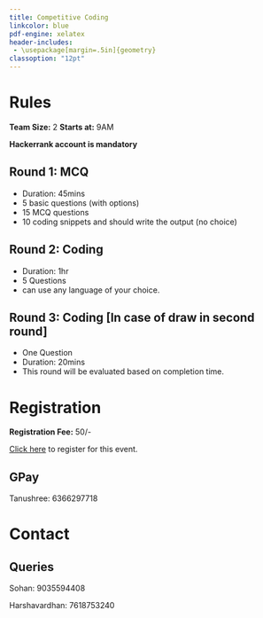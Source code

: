 ```yaml
---
title: Competitive Coding
linkcolor: blue
pdf-engine: xelatex
header-includes:
 - \usepackage[margin=.5in]{geometry}
classoption: "12pt"
---
```


# Rules

**Team Size:** 2
**Starts at:** 9AM

**Hackerrank account is mandatory**

## Round 1: MCQ

- Duration: 45mins
- 5 basic questions (with options)
- 15 MCQ questions
- 10 coding snippets and should write the output (no choice)

## Round 2: Coding

- Duration: 1hr
- 5 Questions
- can use any language of your choice.

## Round 3: Coding [In case of draw in second round]

- One Question
- Duration: 20mins
- This round will be evaluated
based on completion time.

# Registration

**Registration Fee:** 50/-

[Click here](https://forms.gle/pTQuBAjg9bE2SGv39) to register
for this event.

## GPay

Tanushree: 6366297718

# Contact

## Queries

Sohan: 9035594408

Harshavardhan: 7618753240
